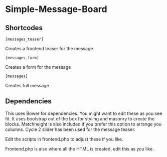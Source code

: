# Simple-Message-Board

## Shortcodes

```[messages_teaser]```

Creates a frontend teaser for the message

```[messages_form]```

Creates a form for the message

```[messages]```

Creates full message

## Dependencies

This uses Bower for dependencies. You might want to edit these as you see fit. It uses bootstrap out of the box for styling and masonry to create the blocks. Matchheight is also included if you prefer this option to arrange you columns. Cycle 2 slider has been used for the message teaser.

Edit the scripts in frontend.php to adjust these if you like.

Frontend.php is also where all the HTML is created, edit this as you like.
